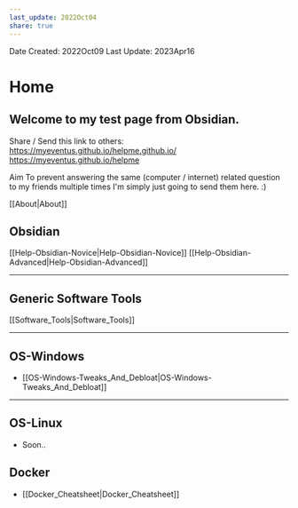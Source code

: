 ```yaml
---
last_update: 2022Oct04
share: true  
---
```


Date Created: 2022Oct09
Last Update: 2023Apr16


# Home

## Welcome to my test page from Obsidian. 

Share / Send this link to others:
https://myeventus.github.io/helpme.github.io/
https://myeventus.github.io/helpme

Aim
To prevent answering the same (computer / internet) related question to my friends multiple times I'm simply just going to send them here. :)


[[About|About]]

## Obsidian
[[Help-Obsidian-Novice|Help-Obsidian-Novice]]
[[Help-Obsidian-Advanced|Help-Obsidian-Advanced]]

---

## Generic Software Tools
[[Software_Tools|Software_Tools]]

---

## OS-Windows
- [[OS-Windows-Tweaks_And_Debloat|OS-Windows-Tweaks_And_Debloat]]

---

## OS-Linux
- Soon..

## Docker
- [[Docker_Cheatsheet|Docker_Cheatsheet]]
